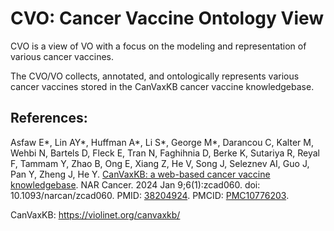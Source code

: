 # CVO: Cancer Vaccine Ontology View

CVO is a view of VO with a focus on the modeling and representation of various cancer vaccines.

The CVO/VO collects, annotated, and ontologically represents various cancer vaccines stored in the CanVaxKB cancer vaccine knowledgebase. 

## References:

Asfaw E*, Lin AY*, Huffman A*, Li S*, George M*, Darancou C, Kalter M, Wehbi N, Bartels D, Fleck E, Tran N, Faghihnia D, Berke K, Sutariya R, Reyal F, Tammam Y, Zhao B, Ong E, Xiang Z, He V, Song J, Seleznev AI, Guo J, Pan Y, Zheng J, He Y. [CanVaxKB: a web-based cancer vaccine knowledgebase](https://academic.oup.com/narcancer/article/6/1/zcad060/7513350). NAR Cancer. 2024 Jan 9;6(1):zcad060. doi: 10.1093/narcan/zcad060. PMID: [38204924](https://pubmed.ncbi.nlm.nih.gov/38204924/). PMCID: [PMC10776203](https://www.ncbi.nlm.nih.gov/pmc/articles/PMC10776203/).

CanVaxKB: https://violinet.org/canvaxkb/ 

